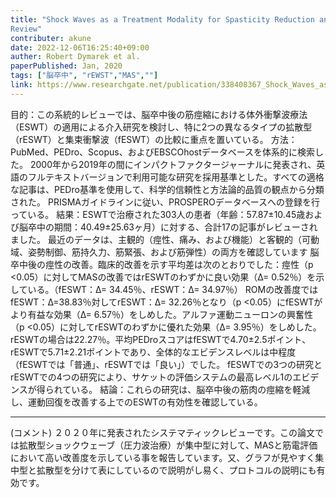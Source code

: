 ```yaml
---
title: "Shock Waves as a Treatment Modality for Spasticity Reduction and Recovery Improvement in Post-Stroke Adults-Current Evidence and Qualitative Systematic
Review"
contributer: akune
date: 2022-12-06T16:25:40+09:00
auther: Robert Dymarek et al.
paperPublished: Jan, 2020
tags: ["脳卒中", "rEWST","MAS",""]
link: https://www.researchgate.net/publication/338408367_Shock_Waves_as_a_Treatment_Modality_for_Spasticity_Reduction_and_Recovery_Improvement_in_Post-Stroke_Adults_-_Current_Evidence_and_Qualitative_Systematic_Review/fulltext/5e1331cb4585159aa4b4dd03/Shock-Waves-as-a-Treatment-Modality-for-Spasticity-Reduction-and-Recovery-Improvement-in-Post-Stroke-Adults-Current-Evidence-and-Qualitative-Systematic-Review.pdf
---
```


目的：この系統的レビューでは、脳卒中後の筋痙縮における体外衝撃波療法（ESWT）の適用による介入研究を検討し、特に2つの異なるタイプの拡散型（rESWT）と集束衝撃波（fESWT）の比較に重点を置いている。
方法：PubMed、PEDro、Scopus、およびEBSCOhostデータベースを体系的に検索した。 2000年から2019年の間にインパクトファクタージャーナルに発表され、英語のフルテキストバージョンで利用可能な研究を採用基準とした。すべての適格な記事は、PEDro基準を使用して、科学的信頼性と方法論的品質の観点から分類された。 PRISMAガイドラインに従い、PROSPEROデータベースへの登録を行っている。
結果：ESWTで治療された303人の患者（年齢：57.87±10.45歳および脳卒中の期間：40.49±25.63ヶ月）に対する、合計17の記事がレビューされました。
最近のデータは、主観的（痙性、痛み、および機能）と客観的（可動域、姿勢制御、筋持久力、筋緊張、および筋弾性）の両方を確認しています
脳卒中後の痙性の改善。臨床的改善を示す平均差は次のとおりでした：痙性（p <0.05）に対してMASの改善ではrESWTのわずかに良い効果（Δ= 0.52％）を示している。（fESWT：Δ= 34.45％、rESWT：Δ= 34.97％）
ROMの改善度ではfESWT：Δ=38.83％対してrESWT：Δ= 32.26％となり（p <0.05）にfESWTがより有益な効果（Δ= 6.57％）をしめした。アルファ運動ニューロンの興奮性（p <0.05）に対してrESWTのわずかに優れた効果（Δ= 3.95％）をしめした。rESWTの場合は22.27％。平均PEDroスコアはfESWTで4.70±2.5ポイント、rESWTで5.71±2.21ポイントであり、全体的なエビデンスレベルは中程度（fESWTでは「普通」、rESWTでは「良い」）でした。 fESWTでの3つの研究とrESWTでの4つの研究により、サケットの評価システムの最高レベル1のエビデンスが得られている。
結論：これらの研究は、脳卒中後の筋肉の痙縮を軽減し、運動回復を改善する上でのESWTの有効性を確認している。

---
(コメント)
２０２０年に発表されたシステマティックレビューです。この論文では拡散型ショックウェーブ（圧力波治療）が集中型に対して、MASと筋電評価において高い改善度を示している事を報告しています。又、グラフが見やすく集中型と拡散型を分けて表にしているので説明がし易く、プロトコルの説明にも有効です。

